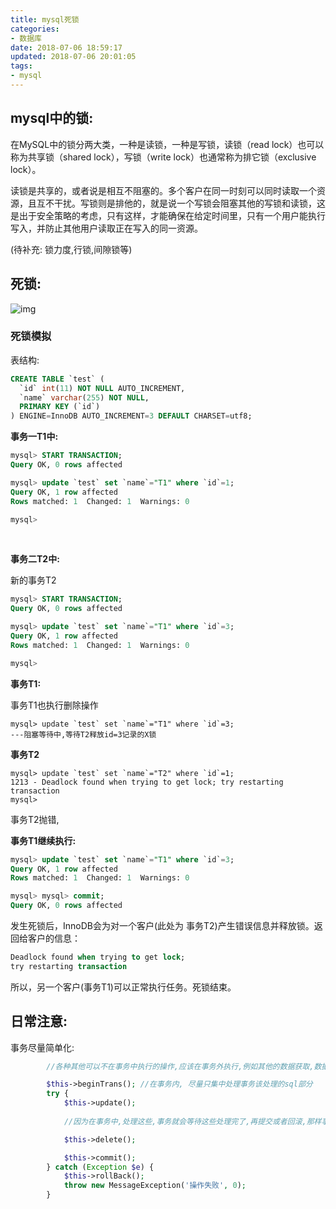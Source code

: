 ```yaml
---
title: mysql死锁
categories:
- 数据库
date: 2018-07-06 18:59:17
updated: 2018-07-06 20:01:05
tags:
- mysql
---
```


## mysql中的锁:

在MySQL中的锁分两大类，一种是读锁，一种是写锁，读锁（read lock）也可以称为共享锁（shared lock），写锁（write lock）也通常称为排它锁（exclusive lock）。

读锁是共享的，或者说是相互不阻塞的。多个客户在同一时刻可以同时读取一个资源，且互不干扰。写锁则是排他的，就是说一个写锁会阻塞其他的写锁和读锁，这是出于安全策略的考虑，只有这样，才能确保在给定时间里，只有一个用户能执行写入，并防止其他用户读取正在写入的同一资源。



(待补充: 锁力度,行锁,间隙锁等)



## 死锁:

![img](lock.png)

### 死锁模拟

表结构:

```sql
CREATE TABLE `test` (
  `id` int(11) NOT NULL AUTO_INCREMENT,
  `name` varchar(255) NOT NULL,
  PRIMARY KEY (`id`)
) ENGINE=InnoDB AUTO_INCREMENT=3 DEFAULT CHARSET=utf8;

```



**事务一T1中:**

```sql
mysql> START TRANSACTION;
Query OK, 0 rows affected

mysql> update `test` set `name`="T1" where `id`=1;
Query OK, 1 row affected
Rows matched: 1  Changed: 1  Warnings: 0

mysql> 
```

​	

**事务二T2中:**

新的事务T2

```sql
mysql> START TRANSACTION;
Query OK, 0 rows affected

mysql> update `test` set `name`="T1" where `id`=3;
Query OK, 1 row affected
Rows matched: 1  Changed: 1  Warnings: 0

mysql> 
```



**事务T1:**

事务T1也执行删除操作

```
mysql> update `test` set `name`="T1" where `id`=3;
---阻塞等待中,等待T2释放id=3记录的X锁
```



**事务T2**

```
mysql> update `test` set `name`="T2" where `id`=1;
1213 - Deadlock found when trying to get lock; try restarting transaction
mysql> 
```

事务T2抛错,

**事务T1继续执行:**

```sql
mysql> update `test` set `name`="T1" where `id`=3;
Query OK, 1 row affected
Rows matched: 1  Changed: 1  Warnings: 0

mysql> mysql> commit;
Query OK, 0 rows affected
```



发生死锁后，InnoDB会为对一个客户(此处为 事务T2)产生错误信息并释放锁。返回给客户的信息：

```sql
Deadlock found when trying to get lock;
try restarting transaction
```

所以，另一个客户(事务T1)可以正常执行任务。死锁结束。



## 日常注意:

事务尽量简单化:

```php
        //各种其他可以不在事务中执行的操作,应该在事务外执行,例如其他的数据获取,数据处理,数据格式调整,其他耗时处理等等

		$this->beginTrans(); //在事务内, 尽量只集中处理事务该处理的sql部分
        try {
            $this->update();
            
            //因为在事务中,处理这些,事务就会等待这些处理完了,再提交或者回滚,那样事务内的锁就会挂起太久, 容易导致死锁问题

            $this->delete();

            $this->commit();
        } catch (Exception $e) {
            $this->rollBack();
            throw new MessageException('操作失败', 0);
        }
```

